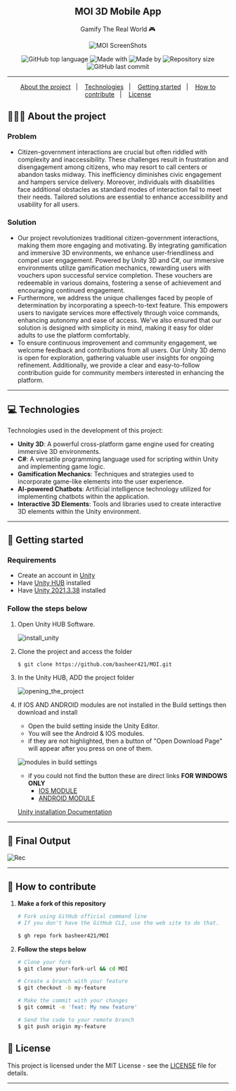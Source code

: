 <h2 align="center">
   MOI 3D Mobile App
</h2>

<p align="center">Gamify The Real World 🎮</p>

<p align="center">
  <img alt="MOI ScreenShots" src="https://github-production-user-asset-6210df.s3.amazonaws.com/138756079/330846551-7e5d8dca-1a42-4ed5-8dd1-49f19d831224.png?X-Amz-Algorithm=AWS4-HMAC-SHA256&X-Amz-Credential=AKIAVCODYLSA53PQK4ZA%2F20240515%2Fus-east-1%2Fs3%2Faws4_request&X-Amz-Date=20240515T182242Z&X-Amz-Expires=300&X-Amz-Signature=873feaf04c58645e32184b70fdd060e4d0143334f7cf2a89ddceddeb068be4e3&X-Amz-SignedHeaders=host&actor_id=62940425&key_id=0&repo_id=798464983">
</p>

<div align="center">
  <img alt="GitHub top language" src="https://img.shields.io/badge/Langauge-C%23-blue">
  <img alt="Made with" src="https://img.shields.io/badge/Made%20with%20UNITY-red">
  <img alt="Made by" src="https://img.shields.io/badge/Made_by-GovUnityVerse-green">
  <img alt="Repository size" src="https://img.shields.io/badge/rep_size-25_MB-blue">
  <img alt="GitHub last commit" src="https://img.shields.io/badge/Last_Commit-May_2024-red">
</div>

---

<p align="center">
  <a href="#-about-the-project">About the project</a>&nbsp;&nbsp;&nbsp;|&nbsp;&nbsp;&nbsp;
  <a href="#-technologies">Technologies</a>&nbsp;&nbsp;&nbsp;|&nbsp;&nbsp;&nbsp;
  <a href="#-getting-started">Getting started</a>&nbsp;&nbsp;&nbsp;|&nbsp;&nbsp;&nbsp;
  <a href="#-how-to-contribute">How to contribute</a>&nbsp;&nbsp;&nbsp;|&nbsp;&nbsp;&nbsp;
  <a href="#-license">License</a>
</p>

## 👨🏻‍💻 About the project

### Problem
- Citizen-government interactions are crucial but often riddled with complexity and inaccessibility. These challenges result in frustration and disengagement among citizens, who may resort to call centers or abandon tasks midway. This inefficiency diminishes civic engagement and hampers service delivery. Moreover, individuals with disabilities face additional obstacles as standard modes of interaction fail to meet their needs. Tailored solutions are essential to enhance accessibility and usability for all users.

### Solution
- Our project revolutionizes traditional citizen-government interactions, making them more engaging and motivating. By integrating gamification and immersive 3D environments, we enhance user-friendliness and compel user engagement. Powered by Unity 3D and C#, our immersive environments utilize gamification mechanics, rewarding users with vouchers upon successful service completion. These vouchers are redeemable in various domains, fostering a sense of achievement and encouraging continued engagement.
- Furthermore, we address the unique challenges faced by people of determination by incorporating a speech-to-text feature. This empowers users to navigate services more effectively through voice commands, enhancing autonomy and ease of access. We've also ensured that our solution is designed with simplicity in mind, making it easy for older adults to use the platform comfortably.
- To ensure continuous improvement and community engagement, we welcome feedback and contributions from all users. Our Unity 3D demo is open for exploration, gathering valuable user insights for ongoing refinement. Additionally, we provide a clear and easy-to-follow contribution guide for community members interested in enhancing the platform.

---

## 💻 Technologies

Technologies used in the development of this project:

- **Unity 3D**: A powerful cross-platform game engine used for creating immersive 3D environments.
- **C#**: A versatile programming language used for scripting within Unity and implementing game logic.
- **Gamification Mechanics**: Techniques and strategies used to incorporate game-like elements into the user experience.
- **AI-powered Chatbots**: Artificial intelligence technology utilized for implementing chatbots within the application.
- **Interactive 3D Elements**: Tools and libraries used to create interactive 3D elements within the Unity environment.

---

## 🚀 Getting started

### Requirements
- Create an account in [Unity](https://id.unity.com/en/conversations/9523141d-e73f-499c-9697-7b38ef085baa00ff)
- Have [Unity HUB](https://unity.com/download) installed
- Have [Unity 2021.3.38](https://unity.com/releases/editor/whats-new/2021.3.38) installed

### Follow the steps below

1. Open Unity HUB Software.

   ![install_unity](https://github.com/basheer421/MOI/assets/138756079/296dd41d-ae55-432f-a56d-4c0f43f765ae)

2. Clone the project and access the folder
    ```bash
    $ git clone https://github.com/basheer421/MOI.git
    ```

3. In the Unity HUB, ADD the project folder

   ![opening_the_project](https://github.com/basheer421/MOI/assets/138756079/a02c9588-d476-4219-a216-c8a91cf67c4a)

4. If IOS AND ANDROID modules are not installed in the Build settings then download and install
    - Open the build setting inside the Unity Editor.
    - You will see the Android & IOS modules.
    - if they are not highlighted, then a button of "Open Download Page" will appear after you press on one of them.

    ![modules in build settings](https://github.com/basheer421/MOI/assets/138756079/cbe144ca-d0e2-4b51-b4d7-142a157c023f)

    - if you could not find the button these are direct links **FOR WINDOWS ONLY**
        - [IOS MODULE](https://download.unity3d.com/download_unity/7a2fa5d8d101/TargetSupportInstaller/UnitySetup-iOS-Support-for-Editor-2021.3.38f1.exe)
        - [ANDROID MODULE](https://download.unity3d.com/download_unity/7a2fa5d8d101/TargetSupportInstaller/UnitySetup-Android-Support-for-Editor-2021.3.38f1.exe)

   [Unity installation Documentation](https://docs.unity3d.com/hub/manual/InstallHub.html)

---

## 📱 Final Output

![Rec](https://github.com/basheer421/MOI/assets/138756079/aa4aae11-f98e-4314-a953-780e967ec2aa)

---

## 🤔 How to contribute

1. **Make a fork of this repository**

    ```bash
    # Fork using GitHub official command line
    # If you don't have the GitHub CLI, use the web site to do that.
    
    $ gh repo fork basheer421/MOI
    ```

2. **Follow the steps below**

    ```bash
    # Clone your fork
    $ git clone your-fork-url && cd MOI

    # Create a branch with your feature
    $ git checkout -b my-feature

    # Make the commit with your changes
    $ git commit -m 'feat: My new feature'

    # Send the code to your remote branch
    $ git push origin my-feature
    ```

## 📝 License

This project is licensed under the MIT License - see the [LICENSE](LICENSE) file for details.


---

